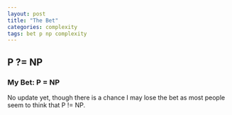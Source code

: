 ```yaml
---
layout: post
title: "The Bet"
categories: complexity
tags: bet p np complexity
---
```


## P ?= NP

### My Bet: P = NP

No update yet, though there is a chance I may lose the bet as most people seem to think that P != NP.
